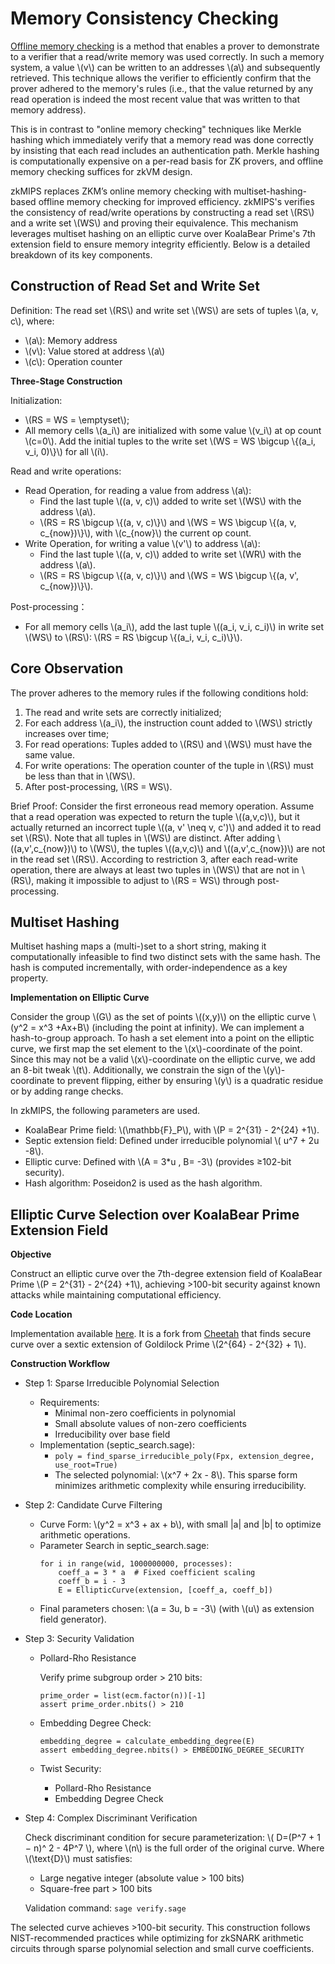 # Memory Consistency Checking

[Offline memory checking](https://georgwiese.github.io/crypto-summaries/Concepts/Protocols/Offline-Memory-Checking) is a method that enables a prover to demonstrate to a verifier that a read/write memory was used correctly. In such a memory system, a value \\(v\\) can be written to an addresses \\(a\\) and subsequently retrieved. This technique allows the verifier to efficiently confirm that the prover adhered to the memory's rules (i.e., that the value returned by any read operation is indeed the most recent value that was written to that memory address).

This is in contrast to "online memory checking" techniques like Merkle hashing which ​immediately verify that a memory read was done correctly by insisting that each read includes an authentication path. Merkle hashing is  ​computationally expensive on a per-read basis for ZK provers, and offline memory checking suffices for zkVM design.

zkMIPS replaces ZKM’s online memory checking with multiset-hashing-based offline memory checking for improved efficiency. zkMIPS's verifies the consistency of read/write operations by constructing a ​read set \\(RS\\) and a ​write set \\(WS\\) and proving their equivalence. This mechanism leverages ​multiset hashing on an elliptic curve over KoalaBear Prime's 7th extension field to ensure memory integrity efficiently. Below is a detailed breakdown of its key components.

## Construction of Read Set and Write Set

Definition: The read set \\(RS\\) and write set  \\(WS\\) are sets of tuples \\(a, v, c\\), where:

- \\(a\\): Memory address
- \\(v\\): Value stored at address \\(a\\)
- \\(c\\): Operation counter

**Three-Stage Construction**

Initialization:

- \\(RS = WS = \emptyset\\);
- All memory cells \\(a_i\\) are initialized with some value \\(v_i\\) at op count \\(c=0\\). Add the initial tuples to the write set \\(WS = WS \bigcup \\{(a_i, v_i, 0)\\}\\) for all \\(i\\).

Read and write operations:
- ​Read Operation, for reading a value from address \\(a\\):
  - Find the last tuple \\((a, v, c)\\) added to write set \\(WS\\) with the address \\(a\\).
  - \\(RS = RS \bigcup \\{(a, v, c)\\}\\) and \\(WS = WS \bigcup \\{(a, v, c_{now})\\}\\), with \\(c_{now}\\) the current op count.
- ​Write Operation, for writing a value \\(v'\\) to address \\(a\\):
  - Find the last tuple \\((a, v, c)\\) added to write set \\(WR\\) with the address \\(a\\). 
  - \\(RS = RS \bigcup \\{(a, v, c)\\}\\) and \\(WS = WS \bigcup \\{(a, v', c_{now})\\}\\).

Post-processing：

- For all memory cells \\(a_i\\), add the last tuple \\((a_i, v_i, c_i)\\) in write set \\(WS\\) to \\(RS\\): \\(RS = RS \bigcup \\{(a_i, v_i, c_i)\\}\\).


## Core Observation

The prover adheres to the memory rules ​if the following conditions hold:

1) The read and write sets are correctly initialized; 
2) For each address \\(a_i\\), the instruction count added to \\(WS\\) strictly increases over time;
3) ​For read operations: Tuples added to \\(RS\\) and \\(WS\\) must have the same value.
4) ​For write operations: The operation counter of the tuple in \\(RS\\) must be less than that in \\(WS\\).
5) After post-processing, \\(RS = WS\\).

Brief Proof: Consider the first erroneous read memory operation. Assume that a read operation was expected to return the tuple \\((a,v,c)\\), but it actually returned an incorrect tuple \\((a, v' \neq v, c')\\) and added it to read set \\(RS\\). Note that all tuples in \\(WS\\) are distinct. After adding \\((a,v',c_{now})\\) to \\(WS\\), the tuples \\((a,v,c)\\) and \\((a,v',c_{now})\\) are not in the read set \\(RS\\). According to restriction 3, after each read-write operation, there are always at least two tuples in \\(WS\\) that are not in \\(RS\\), making it impossible to adjust to \\(RS = WS\\) through post-processing.

## Multiset Hashing

Multiset hashing maps a (multi-)set to a short string, making it computationally infeasible to find two distinct sets with the same hash. The hash is computed incrementally, with ​order-independence as a key property.

**Implementation on Elliptic Curve**

Consider the group \\(G\\) as the set of points \\((x,y)\\) on the elliptic curve \\(y^2 = x^3 +Ax+B\\) (including the point at infinity). We can implement a hash-to-group approach. To hash a set element into a point on the elliptic curve, we first map the set element to the \\(x\\)-coordinate of the point. Since this may not be a valid \\(x\\)-coordinate on the elliptic curve, we add an 8-bit tweak \\(t\\). Additionally, we constrain the sign of the \\(y\\)-coordinate to prevent flipping, either by ensuring \\(y\\) is a quadratic residue or by adding range checks.

In zkMIPS, the following parameters are used.
- KoalaBear Prime field: \\(\mathbb{F}_P\\), with \\(P = 2^{31} - 2^{24} +1\\).
- Septic extension field: Defined under irreducible polynomial \\( u^7 + 2u -8\\).
- Elliptic curve: Defined with \\(A = 3*u , B= -3\\) (provides ≥102-bit security).
- Hash algorithm: Poseidon2 is used as the hash algorithm.


## Elliptic Curve Selection over KoalaBear Prime Extension Field

**Objective**

Construct an elliptic curve over the 7th-degree extension field of KoalaBear Prime \\(P = 2^{31} - 2^{24} +1\\), achieving >100-bit security against known attacks while maintaining computational efficiency.

**Code Location**

Implementation available [here](
https://github.com/ProjectZKM/septic-curve-over-koalabear). It is a fork from [Cheetah](https://github.com/toposware/cheetah) that finds secure curve over a sextic extension of Goldilock Prime \\(2^{64} - 2^{32} + 1\\).

**Construction Workflow**

- Step 1: Sparse Irreducible Polynomial Selection
  - Requirements​​:
    - Minimal non-zero coefficients in polynomial
    - Small absolute values of non-zero coefficients
    - Irreducibility over base field
  - Implementation​​ (septic_search.sage):
    - `poly = find_sparse_irreducible_poly(Fpx, extension_degree, use_root=True)`
    - The selected polynomial: \\(x^7 + 2x - 8\\). This sparse form minimizes arithmetic complexity while ensuring irreducibility.

- Step 2: Candidate Curve Filtering
  - ​Curve Form​​: \\(y^2 = x^3 + ax + b\\), with small |a| and |b| to optimize arithmetic operations.
  - ​Parameter Search​ in septic_search.sage​:
    ```
    for i in range(wid, 1000000000, processes):
        coeff_a = 3 * a  # Fixed coefficient scaling
        coeff_b = i - 3
        E = EllipticCurve(extension, [coeff_a, coeff_b])
    ```
  - Final parameters chosen: \\(a = 3u, b = -3\\) (with \\(u\\) as extension field generator).

- Step 3: Security Validation
  - Pollard-Rho Resistance​​

    Verify prime subgroup order > 210 bits:
    ```
    prime_order = list(ecm.factor(n))[-1]
    assert prime_order.nbits() > 210
    ```
  - ​​Embedding Degree Check​​:
    ```
    embedding_degree = calculate_embedding_degree(E)
    assert embedding_degree.nbits() > EMBEDDING_DEGREE_SECURITY
    ```
  - ​Twist Security​​:
    - Pollard-Rho Resistance​​
    - ​Embedding Degree Check​​

- Step 4: Complex Discriminant Verification

  Check discriminant condition for secure parameterization: \\( D=(P^7 + 1 − n)^ 2 - 4P^7 \\), where \\(n\\) is the full order of the original curve. Where \\(\text{D}\\) must satisfies:
  - Large negative integer (absolute value > 100 bits)  
  - ​​Square-free part​​ > 100 bits ​​
  
  ​​Validation command​​:
  `sage verify.sage`

The selected curve achieves ​​>100-bit security​​. This construction follows NIST-recommended practices while optimizing for zkSNARK arithmetic circuits through ​​sparse polynomial selection​​ and ​​small curve coefficients​​.